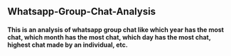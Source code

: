 ## Whatsapp-Group-Chat-Analysis

#### This is an analysis of whatsapp group chat like which year has the most chat, which month has the most chat, which day has the most chat, highest chat made by an individual, etc.
